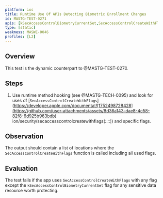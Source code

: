 ```yaml
---
platform: ios
title: Runtime Use Of APIs Detecting Biometric Enrollment Changes
id: MASTG-TEST-0271
apis: [kSecAccessControlBiometryCurrentSet,SecAccessControlCreateWithFlags]
type: [static]
weakness: MASWE-0046
profiles: [L2]
---
```


## Overview

This test is the dynamic counterpart to @MASTG-TEST-0270.

## Steps

1. Use runtime method hooking (see @MASTG-TECH-0095) and look for uses of [`SecAccessControlCreateWithFlags`](https://developer.apple.com/documentat![1752498728428](https://github.com/user-attachments/assets/8d36a143-dae8-4c58-82f8-6d925b963bdb)
ion/security/secaccesscontrolcreatewithflags(_:_:_:_:)) and specific flags.

## Observation

The output should contain a list of locations where the `SecAccessControlCreateWithFlags` function is called including all used flags.

## Evaluation

The test fails if the app uses `SecAccessControlCreateWithFlags` with any flag except the `kSecAccessControlBiometryCurrentSet` flag for any sensitive data resource worth protecting.
